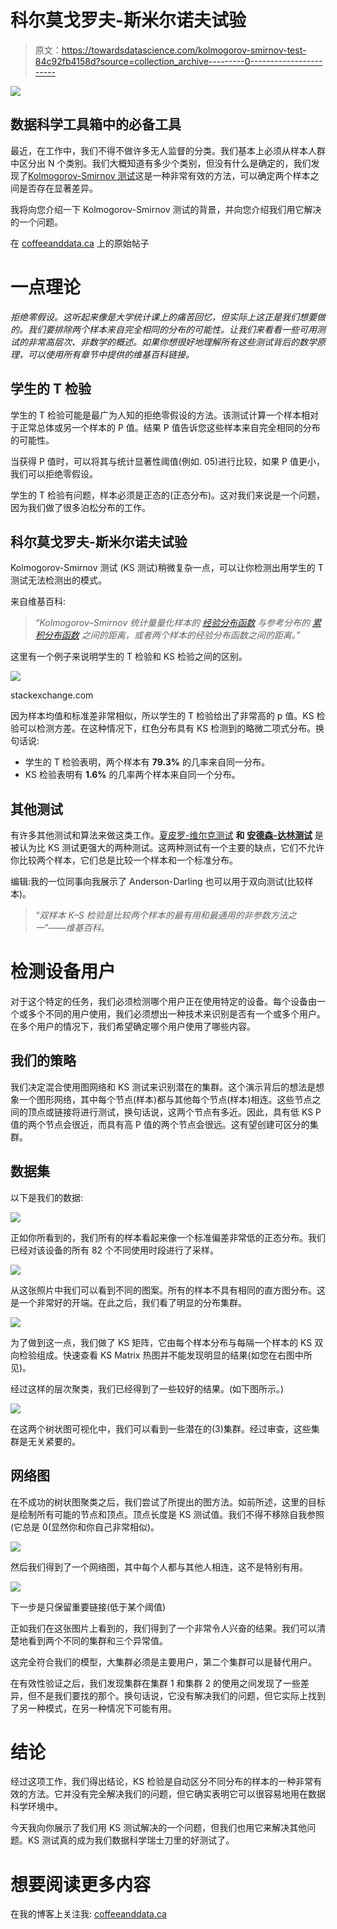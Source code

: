 # 科尔莫戈罗夫-斯米尔诺夫试验

> 原文：<https://towardsdatascience.com/kolmogorov-smirnov-test-84c92fb4158d?source=collection_archive---------0----------------------->

![](img/b30411080fc71759960f2601401a8c04.png)

## 数据科学工具箱中的必备工具

最近，在工作中，我们不得不做许多无人监督的分类。我们基本上必须从样本人群中区分出 N 个类别。我们大概知道有多少个类别，但没有什么是确定的，我们发现了[Kolmogorov-Smirnov 测试](https://en.wikipedia.org/wiki/Kolmogorov%E2%80%93Smirnov_test)这是一种非常有效的方法，可以确定两个样本之间是否存在显著差异。

我将向您介绍一下 Kolmogorov-Smirnov 测试的背景，并向您介绍我们用它解决的一个问题。

在 [coffeeanddata.ca](http://coffeeanddata.ca) 上的原始帖子

# 一点理论

*拒绝零假设。这听起来像是大学统计课上的痛苦回忆，但实际上这正是我们想要做的。我们要排除两个样本来自完全相同的分布的可能性。让我们来看看一些可用测试的非常高层次、非数学的概述。如果你想很好地理解所有这些测试背后的数学原理，可以使用所有章节中提供的维基百科链接。*

## 学生的 T 检验

学生的 T 检验可能是最广为人知的拒绝零假设的方法。该测试计算一个样本相对于正常总体或另一个样本的 P 值。结果 P 值告诉您这些样本来自完全相同的分布的可能性。

当获得 P 值时，可以将其与统计显著性阈值(例如. 05)进行比较，如果 P 值更小，我们可以拒绝零假设。

学生的 T 检验有问题，样本必须是正态的(正态分布)。这对我们来说是一个问题，因为我们做了很多泊松分布的工作。

## 科尔莫戈罗夫-斯米尔诺夫试验

Kolmogorov-Smirnov 测试 (KS 测试)稍微复杂一点，可以让你检测出用学生的 T 测试无法检测出的模式。

来自维基百科:

> *“Kolmogorov–Smirnov 统计量量化样本的* [*经验分布函数*](https://en.wikipedia.org/wiki/Empirical_distribution_function) *与参考分布的* [*累积分布函数*](https://en.wikipedia.org/wiki/Cumulative_distribution_function) *之间的距离，或者两个样本的经验分布函数之间的距离。”*

这里有一个例子来说明学生的 T 检验和 KS 检验之间的区别。

![](img/7af6ac213149bdb96efd2bf0c6c4b5c1.png)

stackexchange.com

因为样本均值和标准差非常相似，所以学生的 T 检验给出了非常高的 p 值。KS 检验可以检测方差。在这种情况下，红色分布具有 KS 检测到的略微二项式分布。换句话说:

*   学生的 T 检验表明，两个样本有 **79.3%** 的几率来自同一分布。
*   KS 检验表明有 **1.6%** 的几率两个样本来自同一个分布。

## 其他测试

有许多其他测试和算法来做这类工作。[夏皮罗-维尔克测试](https://en.wikipedia.org/wiki/Shapiro%E2%80%93Wilk_test) **和** [**安德森-达林测试**](https://en.wikipedia.org/wiki/Anderson%E2%80%93Darling_test) 是被认为比 KS 测试更强大的两种测试。这两种测试有一个主要的缺点，它们不允许你比较两个样本，它们总是比较一个样本和一个标准分布。

编辑:我的一位同事向我展示了 Anderson-Darling 也可以用于双向测试(比较样本)。

> *“双样本 K–S 检验是比较两个样本的最有用和最通用的非参数方法之一”——维基百科。*

# 检测设备用户

对于这个特定的任务，我们必须检测哪个用户正在使用特定的设备。每个设备由一个或多个不同的用户使用，我们必须想出一种技术来识别是否有一个或多个用户。在多个用户的情况下，我们希望确定哪个用户使用了哪些内容。

## 我们的策略

我们决定混合使用图网络和 KS 测试来识别潜在的集群。这个演示背后的想法是想象一个图形网络，其中每个节点(样本)都与其他每个节点(样本)相连。这些节点之间的顶点或链接将进行测试，换句话说，这两个节点有多近。因此，具有低 KS P 值的两个节点会很近，而具有高 P 值的两个节点会很远。这有望创建可区分的集群。

## 数据集

以下是我们的数据:

![](img/a6d3cb69d2f6b5224cb8f95d17ae8207.png)

正如你所看到的，我们所有的样本看起来像一个标准偏差非常低的正态分布。我们已经对该设备的所有 82 个不同使用时段进行了采样。

![](img/0d2c6b24e22c36f0ec91391fd8686b10.png)

从这张照片中我们可以看到不同的图案。所有的样本不具有相同的直方图分布。这是一个非常好的开端。在此之后，我们看了明显的分布集群。

![](img/109a8a2ad6c9fc68e1f1906eaed200a4.png)

为了做到这一点，我们做了 KS 矩阵，它由每个样本分布与每隔一个样本的 KS 双向检验组成。快速查看 KS Matrix 热图并不能发现明显的结果(如您在右图中所见)。

经过这样的层次聚类，我们已经得到了一些较好的结果。(如下图所示。)

![](img/dd4f0beca11506b0bcbed1b9477793e6.png)

在这两个树状图可视化中，我们可以看到一些潜在的(3)集群。经过审查，这些集群是无关紧要的。

## 网络图

在不成功的树状图聚类之后，我们尝试了所提出的图方法。如前所述，这里的目标是绘制所有可能的节点和顶点。顶点长度是 KS 测试值。我们不得不移除自我参照(它总是 0(显然你和你自己非常相似)。

![](img/e3896c946254c4cf5de141aaf0ae6aaf.png)

然后我们得到了一个网络图，其中每个人都与其他人相连，这不是特别有用。

![](img/b328953004d17058b72947c54ca2f7b7.png)

下一步是只保留重要链接(低于某个阈值)

正如我们在这张图片上看到的，我们得到了一个非常令人兴奋的结果。我们可以清楚地看到两个不同的集群和三个异常值。

这完全符合我们的模型，大集群必须是主要用户，第二个集群可以是替代用户。

在有效性验证之后，我们发现集群在集群 1 和集群 2 的使用之间发现了一些差异，但不是我们要找的那个。换句话说，它没有解决我们的问题，但它实际上找到了另一种模式，在另一种情况下可能有用。

# 结论

经过这项工作，我们得出结论，KS 检验是自动区分不同分布的样本的一种非常有效的方法。它并没有完全解决我们的问题，但它确实表明它可以很容易地用在数据科学环境中。

今天我向你展示了我们用 KS 测试解决的一个问题，但我们也用它来解决其他问题。KS 测试真的成为我们数据科学瑞士刀里的好测试了。

# 想要阅读更多内容

在我的博客上关注我: [coffeeanddata.ca](http://coffeeanddata.ca)